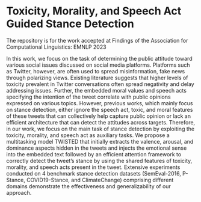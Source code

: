 # Toxicity, Morality, and Speech Act Guided Stance Detection

The repository is for the work accepted at Findings of the Association for Computational Linguistics: EMNLP 2023

In this work, we focus on the task of determining the public attitude toward various social issues discussed on social media platforms. Platforms such as Twitter, however, are often used to spread misinformation, fake news through polarizing views. Existing literature suggests that higher levels of toxicity prevalent in Twitter conversations often spread negativity and delay addressing issues. Further, the embedded moral values and speech acts specifying the intention of the tweet correlate with public opinions expressed on various topics. However, previous works, which mainly focus on stance detection, either ignore the speech act, toxic, and moral features of these tweets that can collectively help capture public opinion or lack an efficient architecture that can detect the attitudes across targets. Therefore, in our work, we focus on the main task of stance detection by exploiting the toxicity, morality, and speech act as auxiliary tasks. We propose a multitasking model TWISTED that initially extracts the valence, arousal, and dominance aspects hidden in the tweets and injects the emotional sense into the embedded text followed by an efficient attention framework to correctly detect the tweet’s stance by using the shared features of toxicity, morality, and speech acts present in the tweet. Extensive experiments conducted on 4 benchmark stance detection datasets (SemEval-2016, P-Stance, COVID19-Stance, and ClimateChange) comprising different domains demonstrate the effectiveness and generalizability of our approach.
